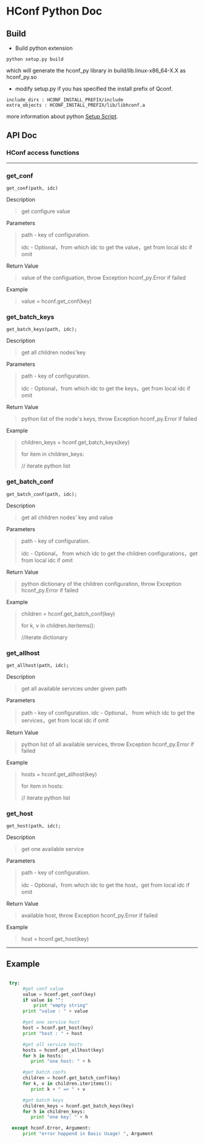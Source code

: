 HConf Python Doc
=====
## Build
- Build python extension
``` shell
python setup.py build
```
which will generate the hconf_py library in build/lib.linux-x86_64-X.X as hconf_py.so

- modify setup.py if you has specified the install prefix of Qconf.
``` shell
include_dirs : HCONF_INSTALL_PREFIX/include
extra_objects : HCONF_INSTALL_PREFIX/lib/libhconf.a
```

more information about python [Setup Script](https://docs.python.org/2/distutils/setupscript.html).

## API Doc


### HConf access functions 

----

### get_conf

`get_conf(path, idc)`

Description
>get configure value

Parameters
>path - key of configuration.
>
>idc - Optional，from which idc to get the value，get from local idc if  omit

Return Value
>value of the configuation, throw Exception hconf_py.Error if failed 
 
Example 
 >value = hconf.get_conf(key) 

### get_batch_keys

`get_batch_keys(path, idc);`

Description

>get all children nodes'key

Parameters
>path - key of configuration.
>
>idc - Optional，from which idc to get the keys，get from local idc if  omit

Return Value
>python list of the node's keys, throw Exception hconf_py.Error if failed 
 
Example 
 >children_keys = hconf.get_batch_keys(key)
 >
 > for item in children_keys:
 >
 > // iterate python list


### get_batch_conf

`get_batch_conf(path, idc);`

Description
>get all children nodes' key and value

Parameters
>path - key of configuration.
>
>idc - Optional， from which idc to get the children configurations，get from local idc if  omit

Return Value
>python dictionary of the children configuration, throw Exception hconf_py.Error if failed 
 
 Example 
 >children = hconf.get_batch_conf(key)
 >
 >for k, v in children.iteritems():
 >
 >//iterate dictionary

### get_allhost

`get_allhost(path, idc);`

Description
>get all available services under given path

Parameters
>path - key of configuration.
>idc - Optional， from which idc to get the services，get from local idc if  omit

Return Value
>python list of all available services, throw Exception hconf_py.Error if failed 
 
Example 
>hosts = hconf.get_allhost(key)
>
> for item in hosts:
>
> // iterate python list

### get_host

`get_host(path, idc);`

Description
>get one available service

Parameters
>path - key of configuration.
>
>idc - Optional，from which idc to get the host，get from local idc if  omit

Return Value
>available host, throw Exception hconf_py.Error if failed
 
Example 
>host = hconf.get_host(key)

---
## Example

``` python

 try:
      #get conf value
      value = hconf.get_conf(key)
      if value is "":
          print "empty string"
      print "value : " + value

      #get one service host
      host = hconf.get_host(key)
      print "host : " + host

      #get all service hosts
      hosts = hconf.get_allhost(key)
      for h in hosts:
         print "one host: " + h

      #get batch confs
      children = hconf.get_batch_conf(key)
      for k, v in children.iteritems():
         print k + " => " + v

      #get batch keys
      children_keys = hconf.get_batch_keys(key)
      for h in children_keys:
         print "one key: " + h

  except hconf.Error, Argument:
      print "error happend in Basic Usage! ", Argument
```
